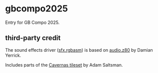 # gbcompo2025

Entry for GB Compo 2025.


## third-party credit

The sound effects driver ([sfx.rgbasm](src/sfx.rgbasm)) is based on [audio.z80](https://github.com/pinobatch/libbet/blob/bb6cfc026644aa1034eee6d9c49bb4705601c9f6/src/audio.z80) by Damian Yerrick.

Includes parts of the [Cavernas tileset](https://adamatomic.itch.io/cavernas) by Adam Saltsman.

